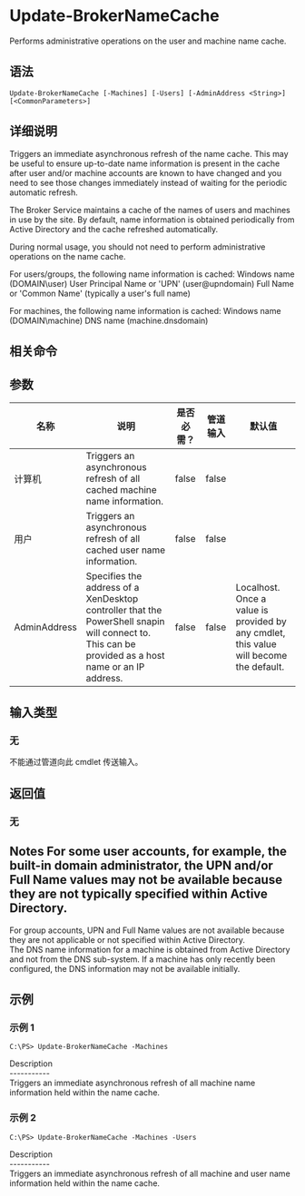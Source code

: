 # Update-BrokerNameCache

Performs administrative operations on the user and machine name cache.

## 语法

    Update-BrokerNameCache [-Machines] [-Users] [-AdminAddress <String>] [<CommonParameters>]
    

## 详细说明

Triggers an immediate asynchronous refresh of the name cache. This may be useful to ensure up-to-date name information is present in the cache after user and/or machine accounts are known to have changed and you need to see those changes immediately instead of waiting for the periodic automatic refresh.

The Broker Service maintains a cache of the names of users and machines in use by the site. By default, name information is obtained periodically from Active Directory and the cache refreshed automatically.

During normal usage, you should not need to perform administrative operations on the name cache.

For users/groups, the following name information is cached: Windows name (DOMAIN\user) User Principal Name or 'UPN' (user@upndomain) Full Name or 'Common Name' (typically a user's full name)

For machines, the following name information is cached: Windows name (DOMAIN\machine) DNS name (machine.dnsdomain)

## 相关命令

## 参数

| 名称           | 说明                                                                                                                                                 | 是否必需？ | 管道输入  | 默认值                                                                                    |
| ------------ | -------------------------------------------------------------------------------------------------------------------------------------------------- | ----- | ----- | -------------------------------------------------------------------------------------- |
| 计算机          | Triggers an asynchronous refresh of all cached machine name information.                                                                           | false | false |                                                                                        |
| 用户           | Triggers an asynchronous refresh of all cached user name information.                                                                              | false | false |                                                                                        |
| AdminAddress | Specifies the address of a XenDesktop controller that the PowerShell snapin will connect to. This can be provided as a host name or an IP address. | false | false | Localhost. Once a value is provided by any cmdlet, this value will become the default. |

## 输入类型

### 无

不能通过管道向此 cmdlet 传送输入。

## 返回值

### 无

## Notes For some user accounts, for example, the built-in domain administrator, the UPN and/or Full Name values may not be available because they are not typically specified within Active Directory.  
For group accounts, UPN and Full Name values are not available because they are not applicable or not specified within Active Directory.  
The DNS name information for a machine is obtained from Active Directory and not from the DNS sub-system. If a machine has only recently been configured, the DNS information may not be available initially.

## 示例

### 示例 1

    C:\PS> Update-BrokerNameCache -Machines
    

Description  
\---\---\-----  
Triggers an immediate asynchronous refresh of all machine name information held within the name cache.

### 示例 2

    C:\PS> Update-BrokerNameCache -Machines -Users
    

Description  
\---\---\-----  
Triggers an immediate asynchronous refresh of all machine and user name information held within the name cache.
